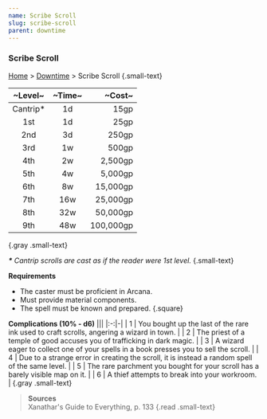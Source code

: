 ```yaml
---
name: Scribe Scroll
slug: scribe-scroll
parent: downtime
---
```

### Scribe Scroll
[Home](dm-operations-center) > [Downtime](downtime) > Scribe Scroll {.small-text}

| ~Level~  | ~Time~ |    ~Cost~ |
| :------: | :----: | --------: |
| Cantrip* |   1d   |      15gp |
|   1st    |   1d   |      25gp |
|   2nd    |   3d   |     250gp |
|   3rd    |   1w   |     500gp |
|   4th    |   2w   |   2,500gp |
|   5th    |   4w   |   5,000gp |
|   6th    |   8w   |  15,000gp |
|   7th    |  16w   |  25,000gp |
|   8th    |  32w   |  50,000gp |
|   9th    |  48w   | 100,000gp |
{.gray .small-text}

***\*** Cantrip scrolls are cast as if the reader were 1st level.* {.small-text}

**Requirements**
- The caster must be proficient in Arcana.
- Must provide material components.
- The spell must be known and prepared.
{.square}

**Complications (10% - d6)**
|||
|:-:|-|
| 1 | You bought up the last of the rare ink used to craft scrolls, angering a wizard in town. |
| 2 | The priest of a temple of good accuses you of trafficking in dark magic. |
| 3 | A wizard eager to collect one of your spells in a book presses you to sell the scroll. |
| 4 | Due to a strange error in creating the scroll, it is instead a random spell of the same level. |
| 5 | The rare parchment you bought for your scroll has a barely visible map on it.  |
| 6 | A thief attempts to break into your workroom. |
{.gray .small-text}

> **Sources** <br/>
> Xanathar's Guide to Everything, p. 133
{.read .small-text}
